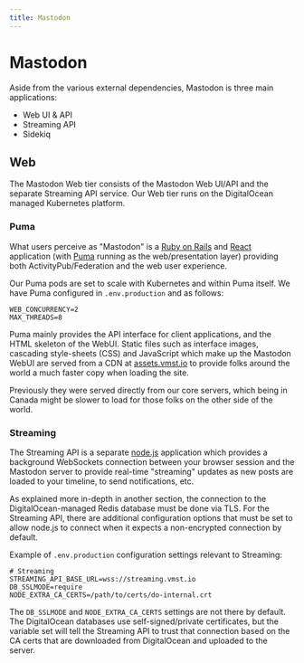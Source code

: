 ```yaml
---
title: Mastodon
---
```


# Mastodon

Aside from the various external dependencies, Mastodon is three main applications:

- Web UI & API
- Streaming API
- Sidekiq

## Web

The Mastodon Web tier consists of the Mastodon Web UI/API and the separate Streaming API service.
Our Web tier runs on the DigitalOcean managed Kubernetes platform.

### Puma

What users perceive as "Mastodon" is a [Ruby on Rails](https://rubyonrails.org) and [React](https://react.dev) application (with [Puma](https://puma.io) running as the web/presentation layer) providing both ActivityPub/Federation and the web user experience.

Our Puma pods are set to scale with Kubernetes and within Puma itself. We have Puma configured in `.env.production` and as follows:

```text
WEB_CONCURRENCY=2
MAX_THREADS=8
```

Puma mainly provides the API interface for client applications, and the HTML skeleton of the WebUI.
Static files such as interface images, cascading style-sheets (CSS) and JavaScript which make up the Mastodon WebUI are served from a CDN at [assets.vmst.io](https://assets.vmst.io/oops.gif) to provide folks around the world a much faster copy when loading the site.

Previously they were served directly from our core servers, which being in Canada might be slower to load for those folks on the other side of the world.

### Streaming

The Streaming API is a separate [node.js](https://nodejs.org/en/) application which provides a background WebSockets connection between your browser session and the Mastodon server to provide real-time "streaming" updates as new posts are loaded to your timeline, to send notifications, etc.

As explained more in-depth in another section, the connection to the DigitalOcean-managed Redis database must be done via TLS.
For the Streaming API, there are additional configuration options that must be set to allow node.js to connect when it expects a non-encrypted connection by default.

Example of `.env.production` configuration settings relevant to Streaming:

```text
# Streaming
STREAMING_API_BASE_URL=wss://streaming.vmst.io
DB_SSLMODE=require
NODE_EXTRA_CA_CERTS=/path/to/certs/do-internal.crt
```

The `DB_SSLMODE` and `NODE_EXTRA_CA_CERTS` settings are not there by default.
The DigitalOcean databases use self-signed/private certificates, but the variable set will tell the Streaming API to trust that connection based on the CA certs that are downloaded from DigitalOcean and uploaded to the server.

